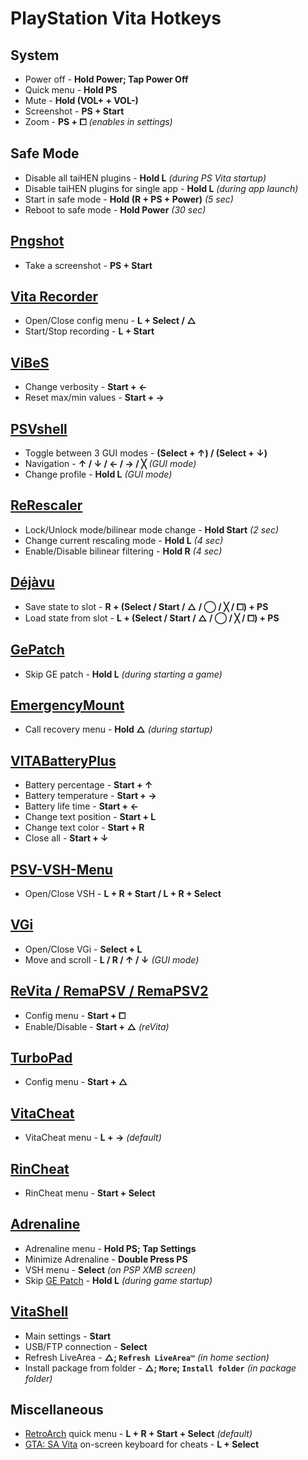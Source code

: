 # PlayStation Vita Hotkeys

## System
- Power off - **Hold Power; Tap Power Off**
- Quick menu - **Hold PS**
- Mute - **Hold (VOL+ + VOL-)**
- Screenshot - **PS + Start**
- Zoom - **PS + ⧠** *(enables in settings)*

## Safe Mode
- Disable all taiHEN plugins - **Hold L** *(during PS Vita startup)*
- Disable taiHEN plugins for single app - **Hold L** *(during app launch)*
- Start in safe mode - **Hold (R + PS + Power)** *(5 sec)*
- Reboot to safe mode - **Hold Power** *(30 sec)*

## [Pngshot](https://github.com/xyzz/pngshot#usage)
- Take a screenshot - **PS + Start**

## [Vita Recorder](https://github.com/Rinnegatamante/Vita-Recorder#controls)
- Open/Close config menu - **L + Select / △**
- Start/Stop recording - **L + Start**

## [ViBeS](https://github.com/Rinnegatamante/ViBeS#controls)
- Change verbosity - **Start + ←**
- Reset max/min values - **Start + →**

## [PSVshell](https://github.com/Electry/PSVshell#how-to-use)
- Toggle between 3 GUI modes - **(Select + ↑) / (Select + ↓)**
- Navigation - **↑ / ↓ / ← / → / ╳** *(GUI mode)*
- Change profile - **Hold L** *(GUI mode)*

## [ReRescaler](http://wololo.net/talk/viewtopic.php?f=52&t=49666)
- Lock/Unlock mode/bilinear mode change - **Hold Start** *(2 sec)*
- Change current rescaling mode - **Hold L** *(4 sec)*
- Enable/Disable bilinear filtering - **Hold R** *(4 sec)*

## [Déjàvu](https://github.com/TheOfficialFloW/dejavu#saveload-state-procedure)
- Save state to slot - **R + (Select / Start / △ / ◯ / ╳ / ⧠) + PS**
- Load state from slot - **L + (Select / Start / △ / ◯ / ╳ / ⧠) + PS**

## [GePatch](https://github.com/TheOfficialFloW/GePatch#changelog-v02)
- Skip GE patch - **Hold L** *(during starting a game)*

## [EmergencyMount](https://forum.devchroma.nl/index.php/topic,183.0.html)
- Call recovery menu - **Hold △** *(during startup)*

## [VITABatteryPlus](https://github.com/Electric1447/VITABatteryPlus#controls)
- Battery percentage - **Start + ↑**
- Battery temperature - **Start + →**
- Battery life time - **Start + ←**
- Change text position - **Start + L**
- Change text color - **Start + R**
- Close all - **Start + ↓**

## [PSV-VSH-Menu](https://github.com/SilentNightx/PSV-VSH-Menu#installation)
- Open/Close VSH - **L + R + Start / L + R + Select**

## [VGi](https://github.com/Electry/VGi#controls)
- Open/Close VGi - **Select + L**
- Move and scroll - **L / R / ↑ / ↓** *(GUI mode)*

## [ReVita ](https://github.com/MERLev/reVita#usage)[/ RemaPSV ](https://wololo.net/talk/viewtopic.php?t=49752)[/ RemaPSV2](https://github.com/MERLev/remaPSV2#installation)
- Config menu - **Start + ⧠**
- Enable/Disable - **Start + △** *(reVita)*

## [TurboPad](https://wololo.net/talk/viewtopic.php?t=48065)
- Config menu - **Start + △**

## [VitaCheat](https://www.cfwaifu.com/vitacheat)
- VitaCheat menu - **L + →** *(default)*

## [RinCheat](https://github.com/Rinnegatamante/rinCheat#controls)
- RinCheat menu - **Start + Select**

## [Adrenaline](https://github.com/TheOfficialFloW/Adrenaline)
- Adrenaline menu - **Hold PS; Tap Settings**
- Minimize Adrenaline - **Double Press PS**
- VSH menu - **Select** *(on PSP XMB screen)*
- Skip [GE Patch](https://github.com/TheOfficialFloW/GePatch) - **Hold L** *(during game startup)*

## [VitaShell](https://github.com/TheOfficialFloW/VitaShell)
- Main settings - **Start**
- USB/FTP connection - **Select**
- Refresh LiveArea - **△; `Refresh LiveArea™`** *(in home section)*
- Install package from folder - **△; `More`; `Install folder`** *(in package folder)*

## Miscellaneous
- [RetroArch](https://buildbot.libretro.com/nightly/playstation/vita/) quick menu - **L + R + Start + Select** *(default)*
- [GTA: SA Vita](https://github.com/TheOfficialFloW/gtasa_vita) on-screen keyboard for cheats - **L + Select**
